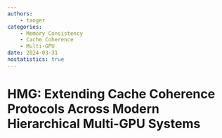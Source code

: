 ```yaml
---
authors:
    - taoger
categories:
    - Memory Consistency
    - Cache Coherence
    - Multi-GPU
date: 2024-03-31
nostatistics: true
---
```


# HMG: Extending Cache Coherence Protocols Across Modern Hierarchical Multi-GPU Systems